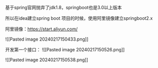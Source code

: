 基于spring官网抛弃了jdk1.8，springboot也是3.0以上版本

所以在idea建立spring boot 项目的时候，使用阿里镜像建立springboot2.x

阿里镜像：https://start.aliyun.com/

![[Pasted image 20240217150433.png]]

开发第一个接口：
![[Pasted image 20240217150526.png]]

![[Pasted image 20240217150538.png]]